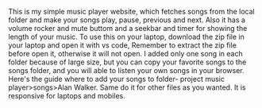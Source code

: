 This is my simple music player website, which fetches songs from the local folder and make your songs play, pause, previous and next. Also it has a volume rocker and mute buttom and a seekbar and timer for showing the length of your music. To use this on your laptop, download the zip file in your laptop and open it with vs code,
Remember to extract the zip file before open it, otherwise it will not open.
I added only one song in each folder because of large size, but you can copy your favorite songs to the songs folder, and you will able to listen your own songs in your browser.
Here's the guide where to add your songs to folder-
project music player>songs>Alan Walker.
Same do it for other files as you wanted.
It is responsive for laptops and mobiles.
